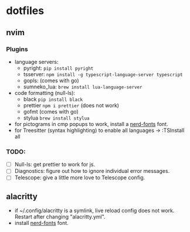 # dotfiles

## nvim

### Plugins

 * language servers:
   * pyright: `pip install pyright`
   * tsserver: `npm install -g typescript-language-server typescript`
   * gopls: (comes with go)
   * sumneko_lua: `brew install lua-language-server`
 * code formatting (null-ls):
   * black `pip install black`
   * prettier `npm i prettier` (does not work)
   * gofmt (comes with go)
   * stylua `brew install stylua`
 * for pictograms in cmp popups to work, install a [nerd-fonts](https://github.com/ryanoasis/nerd-fonts) font.
 * for Treesitter (syntax highlighting) to enable all languages ->  :TSInstall all

### TODO:
  * [ ] Null-ls: get prettier to work for js.
  * [ ] Diagnostics: figure out how to ignore individual error messages.
  * [ ] Telescope: give a little more love to Telescope config.

## alacritty

 * if ~/.config/alacritty is a symlink, live reload config does not work. Restart after changing "alacritty.yml".
 * install [nerd-fonts](https://github.com/ryanoasis/nerd-fonts) font.
